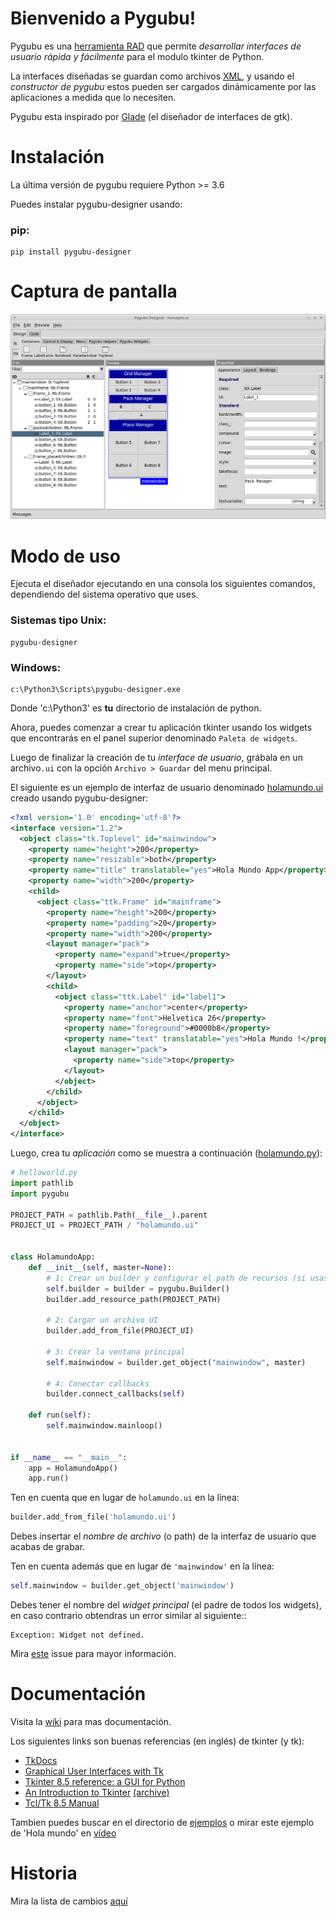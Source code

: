 Bienvenido a Pygubu!
====================

Pygubu es una [herramienta RAD](https://es.wikipedia.org/wiki/Desarrollo_r%C3%A1pido_de_aplicaciones) que permite _desarrollar interfaces de usuario rápida y fácilmente_ para el modulo tkinter de Python.

La interfaces diseñadas se guardan como archivos [XML](https://es.wikipedia.org/wiki/Extensible_Markup_Language), y usando el _constructor de pygubu_ estos pueden ser cargados dinámicamente por las aplicaciones
a medida que lo necesiten.

Pygubu esta inspirado por [Glade](https://es.wikipedia.org/wiki/Glade) (el diseñador de interfaces de gtk).

Instalación
============

La última versión de pygubu requiere Python >= 3.6

Puedes instalar pygubu-designer usando:

### pip:

```
pip install pygubu-designer
```

Captura de pantalla
===================

<img src="pygubu-designer.png" alt="pygubu-desinger.png">


Modo de uso
===========

Ejecuta el diseñador ejecutando en una consola los siguientes comandos, 
dependiendo del sistema operativo que uses.

### Sistemas tipo Unix:

```
pygubu-designer
```

### Windows:

```
c:\Python3\Scripts\pygubu-designer.exe
```

Donde 'c:\Python3' es **tu** directorio de instalación de python.

Ahora, puedes comenzar a crear tu aplicación tkinter usando los widgets que
encontrarás en el panel superior denominado `Paleta de widgets`.

Luego de finalizar la creación de tu _interface de usuario_, grábala en un
archivo`.ui` con la opción `Archivo > Guardar` del menu principal.

El siguiente es un ejemplo de interfaz de usuario denominado
[holamundo.ui](examples/helloworld/holamundo.ui) creado usando pygubu-designer:

```xml
<?xml version='1.0' encoding='utf-8'?>
<interface version="1.2">
  <object class="tk.Toplevel" id="mainwindow">
    <property name="height">200</property>
    <property name="resizable">both</property>
    <property name="title" translatable="yes">Hola Mundo App</property>
    <property name="width">200</property>
    <child>
      <object class="ttk.Frame" id="mainframe">
        <property name="height">200</property>
        <property name="padding">20</property>
        <property name="width">200</property>
        <layout manager="pack">
          <property name="expand">true</property>
          <property name="side">top</property>
        </layout>
        <child>
          <object class="ttk.Label" id="label1">
            <property name="anchor">center</property>
            <property name="font">Helvetica 26</property>
            <property name="foreground">#0000b8</property>
            <property name="text" translatable="yes">Hola Mundo !</property>
            <layout manager="pack">
              <property name="side">top</property>
            </layout>
          </object>
        </child>
      </object>
    </child>
  </object>
</interface>
```

Luego, crea tu _aplicación_ como se muestra a continuación 
([holamundo.py](examples/helloworld/holamundo.py)):

```python
# helloworld.py
import pathlib
import pygubu

PROJECT_PATH = pathlib.Path(__file__).parent
PROJECT_UI = PROJECT_PATH / "holamundo.ui"


class HolamundoApp:
    def __init__(self, master=None):
        # 1: Crear un builder y configurar el path de recursos (si usas imágenes)
        self.builder = builder = pygubu.Builder()
        builder.add_resource_path(PROJECT_PATH)

        # 2: Cargar un archivo UI
        builder.add_from_file(PROJECT_UI)

        # 3: Crear la ventana principal
        self.mainwindow = builder.get_object("mainwindow", master)

        # 4: Conectar callbacks
        builder.connect_callbacks(self)

    def run(self):
        self.mainwindow.mainloop()


if __name__ == "__main__":
    app = HolamundoApp()
    app.run()
```

Ten en cuenta que en lugar de `holamundo.ui` en la línea:

```python
builder.add_from_file('holamundo.ui')
```

Debes insertar el _nombre de archivo_ (o path) de la interfaz de usuario
que acabas de grabar.


Ten en cuenta además que en lugar de `'mainwindow'` en la línea:

```python
self.mainwindow = builder.get_object('mainwindow')
```

Debes tener el nombre del _widget principal_ (el padre de todos los widgets), 
en caso contrario obtendras un error similar al siguiente::

    Exception: Widget not defined.

Mira [este](https://github.com/alejandroautalan/pygubu/issues/40) issue 
para mayor información.


Documentación
=============

Visita la [wiki](https://github.com/alejandroautalan/pygubu-designer/wiki) para
mas documentación.

Los siguientes links son buenas referencias (en inglés) de tkinter (y tk):

- [TkDocs](http://www.tkdocs.com)
- [Graphical User Interfaces with Tk](https://docs.python.org/3/library/tk.html)
- [Tkinter 8.5 reference: a GUI for Python](https://tkdocs.com/shipman)
- [An Introduction to Tkinter](http://effbot.org/tkinterbook) [(archive)](http://web.archive.org/web/20200504141939/http://www.effbot.org/tkinterbook)
- [Tcl/Tk 8.5 Manual](http://www.tcl.tk/man/tcl8.5/)

Tambien puedes buscar en el directorio de [ejemplos](examples) o mirar este 
ejemplo de 'Hola mundo' en
[vídeo](http://youtu.be/wuzV9P8geDg)


Historia
========

Mira la lista de cambios [aquí](HISTORY.md)
